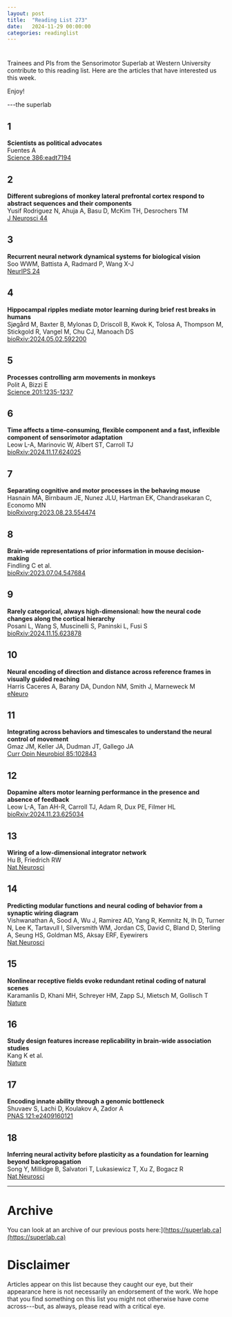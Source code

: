 ```yaml
---
layout: post
title:  "Reading List 273"
date:   2024-11-29 00:00:00
categories: readinglist
---
```


# 

Trainees and PIs from the Sensorimotor Superlab at Western University contribute to this reading list. Here are the articles that have interested us this week.  

Enjoy!  

---the superlab


## 1
**Scientists as political advocates**  
Fuentes A  
[Science 386:eadt7194](https://www.science.org/doi/10.1126/science.adt7194)

## 2
**Different subregions of monkey lateral prefrontal cortex respond to abstract sequences and their components**  
Yusif Rodriguez N, Ahuja A, Basu D, McKim TH, Desrochers TM  
[J Neurosci 44](https://www.jneurosci.org/content/44/47/e1353242024.abstract)

## 3
**Recurrent neural network dynamical systems for biological vision**  
Soo WWM, Battista A, Radmard P, Wang X-J  
[NeurIPS 24](https://openreview.net/forum?id=ZZ94aLbMOK)

## 4
**Hippocampal ripples mediate motor learning during brief rest breaks in humans**  
Sjøgård M, Baxter B, Mylonas D, Driscoll B, Kwok K, Tolosa A, Thompson M, Stickgold R, Vangel M, Chu CJ, Manoach DS  
[bioRxiv:2024.05.02.592200](https://www.biorxiv.org/content/10.1101/2024.05.02.592200v2)

## 5
**Processes controlling arm movements in monkeys**  
Polit A, Bizzi E  
[Science 201:1235-1237](https://www.science.org/doi/10.1126/science.99813)

## 6
**Time affects a time-consuming, flexible component and a fast, inflexible component of sensorimotor adaptation**  
Leow L-A, Marinovic W, Albert ST, Carroll TJ  
[bioRxiv:2024.11.17.624025](https://www.biorxiv.org/content/10.1101/2024.11.17.624025v1.abstract)

## 7
**Separating cognitive and motor processes in the behaving mouse**  
Hasnain MA, Birnbaum JE, Nunez JLU, Hartman EK, Chandrasekaran C, Economo MN  
[bioRxivorg:2023.08.23.554474](https://www.biorxiv.org/content/10.1101/2023.08.23.554474v3.abstract)

## 8
**Brain-wide representations of prior information in mouse decision-making**  
Findling C et al.  
[bioRxiv:2023.07.04.547684](https://www.biorxiv.org/content/10.1101/2023.07.04.547684v5)

## 9
**Rarely categorical, always high-dimensional: how the neural code changes along the cortical hierarchy**  
Posani L, Wang S, Muscinelli S, Paninski L, Fusi S  
[bioRxiv:2024.11.15.623878](https://www.biorxiv.org/content/10.1101/2024.11.15.623878v1.abstract)

## 10
**Neural encoding of direction and distance across reference frames in visually guided reaching**  
Harris Caceres A, Barany DA, Dundon NM, Smith J, Marneweck M  
[eNeuro](https://www.eneuro.org/content/early/2024/11/14/ENEURO.0405-24.2024.abstract)

## 11
**Integrating across behaviors and timescales to understand the neural control of movement**  
Gmaz JM, Keller JA, Dudman JT, Gallego JA  
[Curr Opin Neurobiol 85:102843](http://dx.doi.org/10.1016/j.conb.2024.102843)

## 12
**Dopamine alters motor learning performance in the presence and absence of feedback**  
Leow L-A, Tan AH-R, Carroll TJ, Adam R, Dux PE, Filmer HL  
[bioRxiv:2024.11.23.625034](https://www.biorxiv.org/content/10.1101/2024.11.23.625034v1.abstract)

## 13
**Wiring of a low-dimensional integrator network**  
Hu B, Friedrich RW  
[Nat Neurosci](https://www.nature.com/articles/s41593-024-01702-7)

## 14
**Predicting modular functions and neural coding of behavior from a synaptic wiring diagram**  
Vishwanathan A, Sood A, Wu J, Ramirez AD, Yang R, Kemnitz N, Ih D, Turner N, Lee K, Tartavull I, Silversmith WM, Jordan CS, David C, Bland D, Sterling A, Seung HS, Goldman MS, Aksay ERF, Eyewirers  
[Nat Neurosci](https://www.nature.com/articles/s41593-024-01784-3)

## 15
**Nonlinear receptive fields evoke redundant retinal coding of natural scenes**  
Karamanlis D, Khani MH, Schreyer HM, Zapp SJ, Mietsch M, Gollisch T  
[Nature](https://www.nature.com/articles/s41586-024-08212-3)

## 16
**Study design features increase replicability in brain-wide association studies**  
Kang K et al.  
[Nature](https://www.nature.com/articles/s41586-024-08260-9)

## 17
**Encoding innate ability through a genomic bottleneck**  
Shuvaev S, Lachi D, Koulakov A, Zador A  
[PNAS 121:e2409160121](https://www.pnas.org/doi/abs/10.1073/pnas.2409160121)

## 18
**Inferring neural activity before plasticity as a foundation for learning beyond backpropagation**  
Song Y, Millidge B, Salvatori T, Lukasiewicz T, Xu Z, Bogacz R  
[Nat Neurosci](https://www.nature.com/articles/s41593-023-01514-1)

---

# Archive
You can look at an archive of our previous posts here:](https://superlab.ca](https://superlab.ca)


# Disclaimer
Articles appear on this list because they caught our eye, but their appearance here is not necessarily an endorsement of the work. We hope that you find something on this list you might not otherwise have come across---but, as always, please read with a critical eye.
